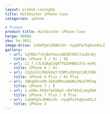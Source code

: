 ```yaml
---
layout: produk-casinghp
title: Hulkbuster iPhone Case
categories: iphone

# Produk
product-title: Hulkbuster iPhone Case
harga: 90000
sku: hn-3051
image-drive: 1xDePgVs3RAEn3h--nyqXPa7kq9zedSLZ
gallery:
  - url: 1gTDQrfrQjBeFawssBEQ0lRbfJiLBtn6j
    title: iPhone 5 / 5s / SE
  - url: 1J_7_C3LAZAgCUq0fTUZ4HBEo3lG-moHt
    title: iPhone 6 / 6s
  - url: 1IybjG3jRQUkDqYr55MtuZ6YqVjAEJSBk
    title: iPhone 6 Plus / 6s Plus
  - url: 1QKq6Dvs6M-kE828Meum6QRa7Nu2TMlmq
    title: iPhone 7 / 8
  - url: 1-yU9e-PhOo7wCU6pX-vDXT65djumyO6A
    title: iPhone 7 Plus / 8 Plus
  - url: 1xDePgVs3RAEn3h--nyqXPa7kq9zedSLZ
    title: iPhone X
---
```

